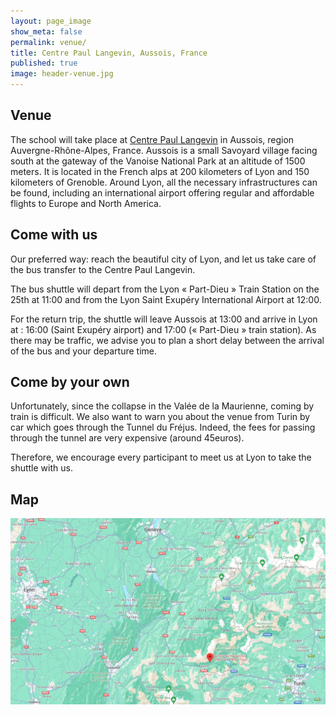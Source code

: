 ```yaml
---
layout: page_image
show_meta: false
permalink: venue/
title: Centre Paul Langevin, Aussois, France
published: true
image: header-venue.jpg
---
```


## Venue

The school will take place at [Centre Paul Langevin](https://www.caes.cnrs.fr/sejours/centre-paul-langevin-3-2/) in Aussois, region Auvergne-Rhône-Alpes, France.
Aussois is a small Savoyard village facing south at the gateway of the Vanoise National Park at an altitude of 1500 meters.
It is located in the French alps at 200 kilometers of Lyon and 150 kilometers of Grenoble.
Around Lyon, all the necessary infrastructures can be found, including an international airport offering regular and affordable flights to Europe and North America.

## Come with us

Our preferred way: reach the beautiful city of Lyon, and let us take care of the bus transfer to the Centre Paul Langevin.

The bus shuttle will depart from the Lyon « Part-Dieu » Train Station on the 25th at 11:00 and from the Lyon Saint Exupéry International Airport at 12:00.

For the return trip, the shuttle will leave Aussois at 13:00 and arrive in Lyon at : 16:00 (Saint Exupéry airport) and 17:00 (« Part-Dieu » train  station). As there may be traffic, we advise you to plan a short delay between the arrival of the bus and your departure time.

## Come by your own

Unfortunately, since the collapse in the Valée de la Maurienne, coming by train is difficult. We also want to warn you about the venue from Turin by car which goes through the Tunnel du Fréjus. 
Indeed, the fees for passing through the tunnel are very expensive (around 45euros).

Therefore, we encourage every participant to meet us at Lyon to take the shuttle with us.

## Map
[![Screenshot of google maps pinning the Centre Paul Langevin](../images/venue/google-maps-centre-paul-langevin.png)](https://maps.app.goo.gl/QfiZt1xNeKqVtaRe7)

